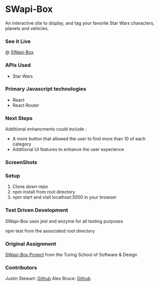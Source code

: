 # SWapi-Box
An interactive site to display, and tag your favorite Star Wars characters, planets and vehicles.

### See it Live
@ [SWapi-Box](https://ab-js-swapibox.herokuapp.com/favorites)

### APIs Used
* Star Wars 

### Primary Javascript technologies
* React
* React Router

### Next Steps
Additional enhancments could include :
* A more button that allowed the user to find more than 10 of each category
* Additional UI features to enhance the user experience

### ScreenShots



### Setup

1. Clone down repo
2. npm install from root directory
3. npm start and visit localhost:3000 in your browser

### Test Driven Development

SWapi-Box uses jest and enzyme for all testing purposes

npm test from the associated root directory

### Original Assignment

[SWapi-Box Project](http://frontend.turing.io/projects/swapi-box.html) from the Turing School of Software & Design

### Contributors

Justin Stewart: [Github](https://github.com/Jstewart3313)
Alex Bruce: [Github](https://github.com/Alexbruce1)
